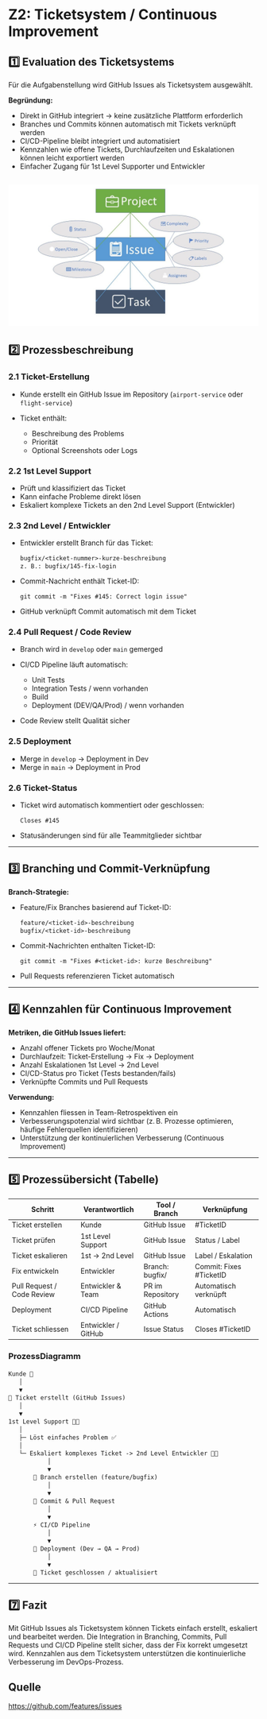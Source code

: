 # Z2: Ticketsystem / Continuous Improvement

## 1️⃣ Evaluation des Ticketsystems

Für die Aufgabenstellung wird GitHub Issues als Ticketsystem ausgewählt.

**Begründung:**

* Direkt in GitHub integriert -> keine zusätzliche Plattform erforderlich
* Branches und Commits können automatisch mit Tickets verknüpft werden
* CI/CD-Pipeline bleibt integriert und automatisiert
* Kennzahlen wie offene Tickets, Durchlaufzeiten und Eskalationen können leicht exportiert werden
* Einfacher Zugang für 1st Level Supporter und Entwickler

![img.png](Images/z1.jpg)
---

## 2️⃣ Prozessbeschreibung

### 2.1 Ticket-Erstellung

* Kunde erstellt ein GitHub Issue im Repository (`airport-service` oder `flight-service`)
* Ticket enthält:

  * Beschreibung des Problems
  * Priorität
  * Optional Screenshots oder Logs

### 2.2 1st Level Support

* Prüft und klassifiziert das Ticket
* Kann einfache Probleme direkt lösen
* Eskaliert komplexe Tickets an den 2nd Level Support (Entwickler)

### 2.3 2nd Level / Entwickler

* Entwickler erstellt Branch für das Ticket:

  ```
  bugfix/<ticket-nummer>-kurze-beschreibung
  z. B.: bugfix/145-fix-login
  ```
* Commit-Nachricht enthält Ticket-ID:

  ```
  git commit -m "Fixes #145: Correct login issue"
  ```
* GitHub verknüpft Commit automatisch mit dem Ticket

### 2.4 Pull Request / Code Review

* Branch wird in `develop` oder `main` gemerged
* CI/CD Pipeline läuft automatisch:

  * Unit Tests
  * Integration Tests / wenn vorhanden
  * Build
  * Deployment (DEV/QA/Prod) / wenn vorhanden
* Code Review stellt Qualität sicher

### 2.5 Deployment

* Merge in `develop` → Deployment in Dev
* Merge in `main` → Deployment in Prod

### 2.6 Ticket-Status

* Ticket wird automatisch kommentiert oder geschlossen:

  ```
  Closes #145
  ```
* Statusänderungen sind für alle Teammitglieder sichtbar

---

## 3️⃣ Branching und Commit-Verknüpfung

**Branch-Strategie:**

* Feature/Fix Branches basierend auf Ticket-ID:

  ```
  feature/<ticket-id>-beschreibung
  bugfix/<ticket-id>-beschreibung
  ```
* Commit-Nachrichten enthalten Ticket-ID:

  ```
  git commit -m "Fixes #<ticket-id>: kurze Beschreibung"
  ```
* Pull Requests referenzieren Ticket automatisch

---

## 4️⃣ Kennzahlen für Continuous Improvement

**Metriken, die GitHub Issues liefert:**

* Anzahl offener Tickets pro Woche/Monat
* Durchlaufzeit: Ticket-Erstellung → Fix → Deployment
* Anzahl Eskalationen 1st Level → 2nd Level
* CI/CD-Status pro Ticket (Tests bestanden/fails)
* Verknüpfte Commits und Pull Requests

**Verwendung:**

* Kennzahlen fliessen in Team-Retrospektiven ein
* Verbesserungspotenzial wird sichtbar (z. B. Prozesse optimieren, häufige Fehlerquellen identifizieren)
* Unterstützung der kontinuierlichen Verbesserung (Continuous Improvement)

---

## 5️⃣ Prozessübersicht (Tabelle)

| Schritt                    | Verantwortlich      | Tool / Branch             | Verknüpfung             |
| -------------------------- | ------------------- | ------------------------- | ----------------------- |
| Ticket erstellen           | Kunde               | GitHub Issue              | #TicketID               |
| Ticket prüfen              | 1st Level Support   | GitHub Issue              | Status / Label          |
| Ticket eskalieren          | 1st → 2nd Level     | GitHub Issue              | Label / Eskalation      |
| Fix entwickeln             | Entwickler          | Branch: bugfix/<TicketID> | Commit: Fixes #TicketID |
| Pull Request / Code Review | Entwickler & Team   | PR im Repository          | Automatisch verknüpft   |
| Deployment                 | CI/CD Pipeline      | GitHub Actions            | Automatisch             |
| Ticket schliessen           | Entwickler / GitHub | Issue Status              | Closes #TicketID        |

### ProzessDiagramm

```
Kunde 👤
   │
   ▼
🎫 Ticket erstellt (GitHub Issues)
   │
   ▼
1st Level Support 🧑‍💻
   │
   ├─ Löst einfaches Problem ✅
   │
   └─ Eskaliert komplexes Ticket -> 2️nd Level Entwickler 👨‍💻
           │
           ▼
       🌿 Branch erstellen (feature/bugfix)
           │
           ▼
       💾 Commit & Pull Request
           │
           ▼
       ⚡ CI/CD Pipeline
           │
           ▼
       🚀 Deployment (Dev → QA → Prod)
           │
           ▼
       🎫 Ticket geschlossen / aktualisiert
```

---

## 7️⃣ Fazit

Mit GitHub Issues als Ticketsystem können Tickets einfach erstellt, eskaliert und bearbeitet werden.
Die Integration in Branching, Commits, Pull Requests und CI/CD Pipeline stellt sicher, dass der Fix korrekt umgesetzt wird.
Kennzahlen aus dem Ticketsystem unterstützen die kontinuierliche Verbesserung im DevOps-Prozess.

## Quelle 
https://github.com/features/issues